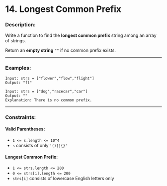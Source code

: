 # 14. Longest Common Prefix

###  Description:
Write a function to find the **longest common prefix** string among an array of strings.

Return an **empty string** `""` if no common prefix exists.

---

###  Examples:

```text
Input: strs = ["flower","flow","flight"]
Output: "fl"

Input: strs = ["dog","racecar","car"]
Output: ""
Explanation: There is no common prefix.
```

---

###  Constraints:

#### Valid Parentheses:
- `1 <= s.length <= 10^4`
- `s` consists of only `'()[]{}'`

#### Longest Common Prefix:
- `1 <= strs.length <= 200`
- `0 <= strs[i].length <= 200`
- `strs[i]` consists of lowercase English letters only

